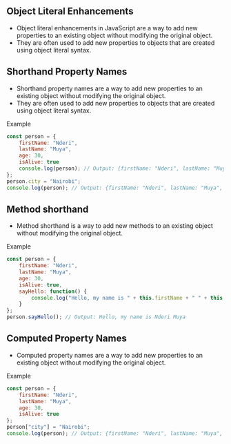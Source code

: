 ## Object Literal Enhancements

- Object literal enhancements in JavaScript are a way to add new properties to an existing object without modifying the original object.
- They are often used to add new properties to objects that are created using object literal syntax.

## Shorthand Property Names

- Shorthand property names are a way to add new properties to an existing object without modifying the original object.
- They are often used to add new properties to objects that are created using object literal syntax.

Example

```javascript
const person = {
    firstName: "Nderi",
    lastName: "Muya",
    age: 30,
    isAlive: true
    console.log(person); // Output: {firstName: "Nderi", lastName: "Muya", age: 30, isAlive: true};
};
person.city = "Nairobi";
console.log(person); // Output: {firstName: "Nderi", lastName: "Muya", age: 30, isAlive: true, city: "Nairobi"};
```
## Method shorthand

- Method shorthand is a way to add new methods to an existing object without modifying the original object.

Example

```javascript
const person = {
    firstName: "Nderi",
    lastName: "Muya",
    age: 30,
    isAlive: true,
    sayHello: function() {
        console.log("Hello, my name is " + this.firstName + " " + this.lastName);
    }
};
person.sayHello(); // Output: Hello, my name is Nderi Muya
```

## Computed Property Names

- Computed property names are a way to add new properties to an existing object without modifying the original object.

Example

```javascript
const person = {
    firstName: "Nderi",
    lastName: "Muya",
    age: 30,
    isAlive: true
};
person["city"] = "Nairobi";
console.log(person); // Output: {firstName: "Nderi", lastName: "Muya", age: 30, isAlive: true, city: "Nairobi"};
```
